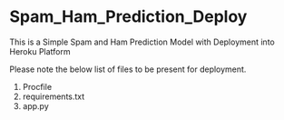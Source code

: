 # Spam_Ham_Prediction_Deploy

This is a Simple Spam and Ham Prediction Model with  Deployment into Heroku Platform

Please note the below list of files to be present for deployment.

1. Procfile
2. requirements.txt
3. app.py
